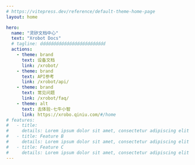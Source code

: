 ```yaml
---
# https://vitepress.dev/reference/default-theme-home-page
layout: home

hero:
  name: "灵矽文档中心"
  text: "Xrobot Docs"
  # tagline: ddddddddddddddddddddddddd
  actions:
    - theme: brand
      text: 设备文档
      link: /xrobot/
    - theme: brand
      text: API参考
      link: /xrobot/api/
    - theme: brand
      text: 常见问题
      link: /xrobot/faq/
    - theme: alt
      text: 去体验-七牛小智
      link: https://xrobo.qiniu.com/#/home
# features:
#   - title:
#     details: Lorem ipsum dolor sit amet, consectetur adipiscing elit
#   - title: Feature B
#     details: Lorem ipsum dolor sit amet, consectetur adipiscing elit
#   - title: Feature C
#     details: Lorem ipsum dolor sit amet, consectetur adipiscing elit
---
```

